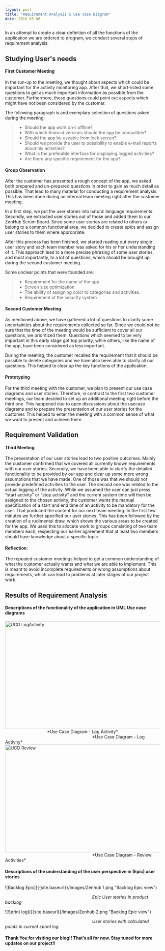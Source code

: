 ```yaml
---
layout: post
title: "Requirement Analysis & Use case Diagram"
date: 2018-05-06
---
```



In an attempt to create a clear definition of all the functions of the application we are ordered to program, we conduct several steps of requirement analysis:


## Studying User's needs

#### First Customer Meeting
In the run-up to the meeting, we thought about aspects which could be important for the activity monitoring app. After that, we short-listed some questions to get as much important information as possible from the customer. Furthermore, those questions could point out aspects which might have not been considered by the customer.

The following paragraph is and exemplary selection of questions asked during the meeting:
>  * Should the app work on-/ offline?
>  * With which Android versions should the app be compatible?
>  * Should the app be useable from lock screen?
>  * Should we provide the user to possibility to enable e-mail reports about his activities?
>  * What is the preferable interface for displaying logged activities?
>  * Are there any specific requirement for the app?

#### Group Observation
After the customer has presented a rough concept of the app, we asked both prepared and un-prepared questions in order to gain as much detail as possible. That lead to many material for conducting a requirement analysis. This has been done during an internal team meeting right after the customer meeting.

In a first step, we put the user stories into natural language requirements. Secondly, we extracted user stories out of those and added them to our ZenHub Scrum Board. Since some user stories are related to others or belong to a common functional area, we decided to create epics and assign user stories to them where appropriate.

After this process has been finished, we started reading out every single user story and each team member was asked for his or her understanding of it. This approach lead to a more precise phrasing of some user stories, and most importantly, to a lot of questions, which should be brought up during the second customer meeting.

Some unclear points that were founded are:
>  * Requirement for the name of the app.
>  * Screen size optimization.
>  * The ability of assigning color to categories and activities.
>  * Requirement of the security system

#### Second Customer Meeting
As mentioned above, we have gathered a lot of questions to clarify some uncertainties about the requirements collected so far. Since we could not be sure that the time of the meeting would be sufficient to cover all our questions, we prioritized them. Questions which seemed to be very important in this early stage got top priority, while others, like the name of the app, have been considered as less important.

During the meeting, the customer recalled the requirement that it should be possible to delete categories and we have also been able to clarify all our questions. This helped to clear up the key functions of the application.

[comment]: <> (Our next team meeting was used to specify and complement the existing user stories as well as to validate some usecase diagrams. )
[comment]: <> (* Clear up the key function of the application)
[comment]: <> (* More questionaries)

#### Prototyping
For the third meeting with the customer, we plan to present our use case diagrams and user stories. 
Therefore, in contrast to the first two customer meetings, our team decided to set up an additional meeting right before the third one. This happened due to open discussions about the usecase diagrams and to prepare the presentation of our user stories for the customer. This helped to enter the meeting with a common sense of what we want to present and achieve there.

## Requirement Validation

#### Third Meeting
The presentation of our user stories lead to two positive outcomes. Mainly the customer confirmed that we covered all currently known requirements with our user stories. Secondly, we have been able to clarify the detailed functionality to be provided by our app and clear up some more wrong assumptions that we have made. One of those was that we should not provide predefined activities to the user. The second one was related to the actual logging of the activity.
While we assumed the user can just press “start activity” or “stop activity” and the current system time will then be assigned to the chosen activity, the customer wants the manual specification of a start and end time of an activity to be mandatory for the user. That produced the content for our next team meeting. In the first few minutes we further specified our user stories. This has been followed by the creation of a rudimental draw, which shows the various areas to be created for the app. We used this to allocate work to groups consisting of two team members each, respecting our earlier agreement that at least two members should have knowledge about a specific topic. 

#### Reflection:
The repeated customer meetings helped to get a common understanding of what the customer actually wants and what we are able to implement. This is meant to avoid incomplete requirements or wrong assumptions about requirements, which can lead to problems at later stages of our project work.

## Results of Requirement Analysis

#### Descriptions of the functionality of the application in UML Use case diagrams
<img src="{{site.baseurl}}/images/LogActivity.JPG" alt="UCD LogActivity" width="1526" height="350">
<center> *Use Case Diagram - Log Activity* </center>
&nbsp;&nbsp;&nbsp;&nbsp;&nbsp;&nbsp;&nbsp;&nbsp;&nbsp;&nbsp;&nbsp;&nbsp;&nbsp;&nbsp;&nbsp;&nbsp;&nbsp;&nbsp;&nbsp;&nbsp;&nbsp;&nbsp;&nbsp;&nbsp;&nbsp;&nbsp;&nbsp;&nbsp;&nbsp;&nbsp;&nbsp;&nbsp;&nbsp;&nbsp;&nbsp;&nbsp;&nbsp;&nbsp;&nbsp;&nbsp;&nbsp;&nbsp;&nbsp;&nbsp;&nbsp;&nbsp;&nbsp;&nbsp;&nbsp;&nbsp;&nbsp;&nbsp;&nbsp;&nbsp;&nbsp;&nbsp;&nbsp;&nbsp;&nbsp;&nbsp;&nbsp;&nbsp;&nbsp;&nbsp;&nbsp;&nbsp;&nbsp;&nbsp;&nbsp;&nbsp;&nbsp;&nbsp;*Use Case Diagram - Log Activity*

<img src="{{site.baseurl}}/images/Review.JPG" alt="UCD Review" width="1357" height="350">
&nbsp;&nbsp;&nbsp;&nbsp;&nbsp;&nbsp;&nbsp;&nbsp;&nbsp;&nbsp;&nbsp;&nbsp;&nbsp;&nbsp;&nbsp;&nbsp;&nbsp;&nbsp;&nbsp;&nbsp;&nbsp;&nbsp;&nbsp;&nbsp;&nbsp;&nbsp;&nbsp;&nbsp;&nbsp;&nbsp;&nbsp;&nbsp;&nbsp;&nbsp;&nbsp;&nbsp;&nbsp;&nbsp;&nbsp;&nbsp;&nbsp;&nbsp;&nbsp;&nbsp;&nbsp;&nbsp;&nbsp;&nbsp;&nbsp;&nbsp;&nbsp;&nbsp;&nbsp;&nbsp;&nbsp;&nbsp;&nbsp;&nbsp;&nbsp;&nbsp;&nbsp;&nbsp;&nbsp;&nbsp;&nbsp;&nbsp;&nbsp;&nbsp;&nbsp;&nbsp;&nbsp;&nbsp;*Use Case Diagram - Review Activities*

#### Descriptions of the understanding of the user perspective in (Epic) user stories
![Backlog Epic]({{site.baseurl}}/images/Zenhub 1.png "Backlog Epic view")

&nbsp;&nbsp;&nbsp;&nbsp;&nbsp;&nbsp;&nbsp;&nbsp;&nbsp;&nbsp;&nbsp;&nbsp;&nbsp;&nbsp;&nbsp;&nbsp;&nbsp;&nbsp;&nbsp;&nbsp;&nbsp;&nbsp;&nbsp;&nbsp;&nbsp;&nbsp;&nbsp;&nbsp;&nbsp;&nbsp;&nbsp;&nbsp;&nbsp;&nbsp;&nbsp;&nbsp;&nbsp;&nbsp;&nbsp;&nbsp;&nbsp;&nbsp;&nbsp;&nbsp;&nbsp;&nbsp;&nbsp;&nbsp;&nbsp;&nbsp;&nbsp;&nbsp;&nbsp;&nbsp;&nbsp;&nbsp;&nbsp;&nbsp;&nbsp;&nbsp;&nbsp;&nbsp;&nbsp;&nbsp;&nbsp;&nbsp;&nbsp;&nbsp;&nbsp;&nbsp;&nbsp;&nbsp;*Epic User stories in product backlog*

![Sprint log]({{site.baseurl}}/images/Zenhub 2.png "Backlog Epic view")

&nbsp;&nbsp;&nbsp;&nbsp;&nbsp;&nbsp;&nbsp;&nbsp;&nbsp;&nbsp;&nbsp;&nbsp;&nbsp;&nbsp;&nbsp;&nbsp;&nbsp;&nbsp;&nbsp;&nbsp;&nbsp;&nbsp;&nbsp;&nbsp;&nbsp;&nbsp;&nbsp;&nbsp;&nbsp;&nbsp;&nbsp;&nbsp;&nbsp;&nbsp;&nbsp;&nbsp;&nbsp;&nbsp;&nbsp;&nbsp;&nbsp;&nbsp;&nbsp;&nbsp;&nbsp;&nbsp;&nbsp;&nbsp;&nbsp;&nbsp;&nbsp;&nbsp;&nbsp;&nbsp;&nbsp;&nbsp;&nbsp;&nbsp;&nbsp;&nbsp;&nbsp;&nbsp;&nbsp;&nbsp;&nbsp;&nbsp;&nbsp;&nbsp;&nbsp;&nbsp;&nbsp;&nbsp;*User stories with calculated points in current sprint log*

#### Thank You for visiting our blog!! That’s all for now. Stay tuned for more updates on our project!!
